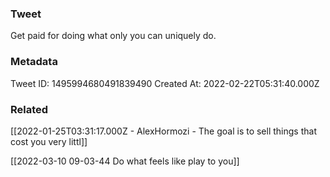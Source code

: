### Tweet
Get paid for doing what only you can uniquely do.

### Metadata
Tweet ID: 1495994680491839490
Created At: 2022-02-22T05:31:40.000Z

### Related
[[2022-01-25T03:31:17.000Z - AlexHormozi - The goal is to sell things that cost you very littl]]

[[2022-03-10 09-03-44 Do what feels like play to you]]
